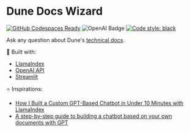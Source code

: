 # Dune Docs Wizard

[![GitHub Codespaces Ready](https://img.shields.io/badge/GitHub%20Codespaces-Ready-green)](https://github.com/features/codespaces)
![OpenAI Badge](https://img.shields.io/badge/Powered%20by-OpenAI-1B6AC6.svg)
[![Code style: black](https://img.shields.io/badge/Code%20style-black-000000.svg)](https://github.com/psf/black)


Ask any question about Dune's [technical docs](https://dune.com/docs/).

:hammer: Built with:
* [LlamaIndex](https://llamalab.com/llamaindex/)
* [OpenAI API](https://beta.openai.com/)
* [Streamlit](https://streamlit.io/)

:star: Inspirations:
* [How I Built a Custom GPT-Based Chatbot in Under 10 Minutes with LlamaIndex](https://towardsdatascience.com/how-i-built-a-custom-gpt-based-chatbot-in-under-10-minutes-with-llamaindex-2102f0173420)
* [A step-by-step guide to building a chatbot based on your own documents with GPT](https://bootcamp.uxdesign.cc/a-step-by-step-guide-to-building-a-chatbot-based-on-your-own-documents-with-gpt-2d550534eea5)